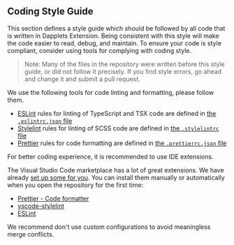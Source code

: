 ## Coding Style Guide

This section defines a style guide which should be followed by all code that is written in Dapplets Extension. Being consistent with this style will make the code easier to read, debug, and maintain. To ensure your code is style compliant, consider using tools for complying with coding style.

> Note: Many of the files in the repository were written before this style guide, or did not follow it precisely. If you find style errors, go ahead and change it and submit a pull request.

We use the following tools for code linting and formatting, please follow them.

- [ESLint](https://eslint.org/) rules for linting of TypeScript and TSX code are defined in [the `.eslintrc.json` file](https://github.com/dapplets/dapplet-extension/blob/master/.eslintrc.json)
- [Stylelint](https://stylelint.io/) rules for linting of SCSS code are defined in [the `.stylelintrc` file](https://github.com/dapplets/dapplet-extension/blob/master/.stylelintrc)
- [Prettier](https://prettier.io/) rules for code formatting are defined in [the `.prettierrc.json` file](https://github.com/dapplets/dapplet-extension/blob/master/.prettierrc.json)

For better coding experience, it is recommended to use IDE extensions.

The Visual Studio Code marketplace has a lot of great extensions. We have already [set up some for you](https://github.com/dapplets/dapplet-extension/blob/master/.vscode/). You can install them manually or automatically when you open the repository for the first time:

- [Prettier - Code formatter](https://marketplace.visualstudio.com/items?itemName=esbenp.prettier-vscode)
- [vscode-stylelint](https://marketplace.visualstudio.com/items?itemName=stylelint.vscode-stylelint)
- [ESLint](https://marketplace.visualstudio.com/items?itemName=dbaeumer.vscode-eslint)

We recommend don't use custom configurations to avoid meaningless merge conflicts.
